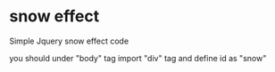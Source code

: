 # snow effect

Simple Jquery snow effect code 

you should under "body" tag import "div" tag and define id as "snow"



